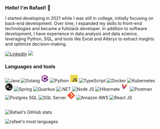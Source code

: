 ### Hello! I'm Rafael! 👋

I started developing in 2021 while I was still in college, initially focusing on back-end development. Over time, I expanded my skills to front-end technologies and became a fullstack developer. In addition to software development, I have experience in data analysis and data science, leveraging Python, SQL, and tools like Excel and Alteryx to extract insights and optimize decision-making.

[![LinkedIn](https://img.shields.io/badge/LinkedIn-0077B5?style=for-the-badge&logo=linkedin&logoColor=white)](https://www.linkedin.com/in/rafaelsantose-dev/)
<a href = "mailto:rafa.05125@gmail.com"> <img src="https://img.shields.io/badge/Gmail-D14836?style=for-the-badge&logo=gmail&logoColor=white"></a>

### Languages and tools
<div style="display: inline_block">
  <img height="25" src="https://www.vectorlogo.zone/logos/java/java-icon.svg" title="Java" alt="Java" /></code>
  <img height="25" src="https://www.vectorlogo.zone/logos/golang/golang-ar21.svg" title="Go" alt="Golang" /></code>
  <img height="25" src="https://raw.githubusercontent.com/devicons/devicon/master/icons/csharp/csharp-original.svg" title="C#" alt="C#" /></code>
  <img height="25" src="https://www.vectorlogo.zone/logos/python/python-icon.svg" title="Python" alt="Python" /></code>
  <img width="25" height="25" src="https://raw.githubusercontent.com/devicons/devicon/master/icons/javascript/javascript-original.svg" title="JavaScript" alt="JavaScript" />
  <img height="25" src="https://www.vectorlogo.zone/logos/typescriptlang/typescriptlang-icon.svg" title="TypeScript" alt="TypeScript" /></code>
  <img height="25" src="https://raw.githubusercontent.com/leandrocgsi/leandrocgsi/2331dded51784b78b8b66fd83037b2f2e28943e3/svg_logos/docker_logo.svg" title="Docker" alt="Docker" />
  <img height="25" src="https://www.vectorlogo.zone/logos/kubernetes/kubernetes-icon.svg" title="Kubernetes" alt="Kubernetes" />
  <img height="25" src="https://raw.githubusercontent.com/github/explore/80688e429a7d4ef2fca1e82350fe8e3517d3494d/topics/terminal/terminal.png" title="Terminal" alt="Terminal">
  <img width="25" height="25" src="https://www.vectorlogo.zone/logos/springio/springio-icon.svg" title="Spring" alt="Spring" /></code>
  <img width="25" height="25" src="https://cdn.jsdelivr.net/gh/devicons/devicon@latest/icons/quarkus/quarkus-original.svg" title="Quarkus" alt="Quarkus"/>
  <img width="25" height="25" src="https://www.vectorlogo.zone/logos/dotnet/dotnet-vertical.svg" title=".NET" alt=".NET"/>
  <img height="25" src="https://github.com/leandrocgsi/leandrocgsi/blob/main/svg_logos/nodejs.png" title="Node JS" alt="Node JS">
  <img width="25" height="25" src="https://www.vectorlogo.zone/logos/hibernate/hibernate-icon.svg" title="Hibernate" alt="Hibernate" /></code>
  <img width="25" height="25" src="https://raw.githubusercontent.com/vscode-icons/vscode-icons/master/icons/file_type_maven.svg" title="Apache Maven" alt="Apache Maven" /></code>
  <img width="25" height="25" src="https://www.vectorlogo.zone/logos/getpostman/getpostman-icon.svg" title="Postman" alt="Postman" /></code>
  <img width="25" height="25" src="https://www.vectorlogo.zone/logos/postgresql/postgresql-icon.svg" title="Postgres SQL" alt="Postgres SQL"/></code>
  <img width="22" height="25" src="https://github.com/leandrocgsi/leandrocgsi/blob/main/svg_logos/microsoft-sql-server.png" title="SQL Server" alt="SQL Server"/></code>
  <img height="25" src="https://raw.githubusercontent.com/devicons/devicon/master/icons/git/git-original.svg" title="GIT" alt="GIT">
  <img width="25" height="25" src="https://github.com/leandrocgsi/leandrocgsi/blob/main/svg_logos/amazon_aws-icon.png" title="Amazon AWS" alt="Amazon AWS" /></code>
  <img width="25" height="25" src="https://raw.githubusercontent.com/leandrocgsi/leandrocgsi/main/svg_logos/react-original-wordmark.svg" title="React JS" alt="React JS" />
</div></br>

![Rafael's GitHub stats](https://github-readme-stats.vercel.app/api?username=Rafaelse6&show_icons=true&theme=tokyonight)

<img width="400em" src="https://github-readme-stats.vercel.app/api/top-langs/?username=Rafaelse6&layout=compact&langs_count=6&theme=tokyonight" alt="rafael's most languages"/>
</p>

